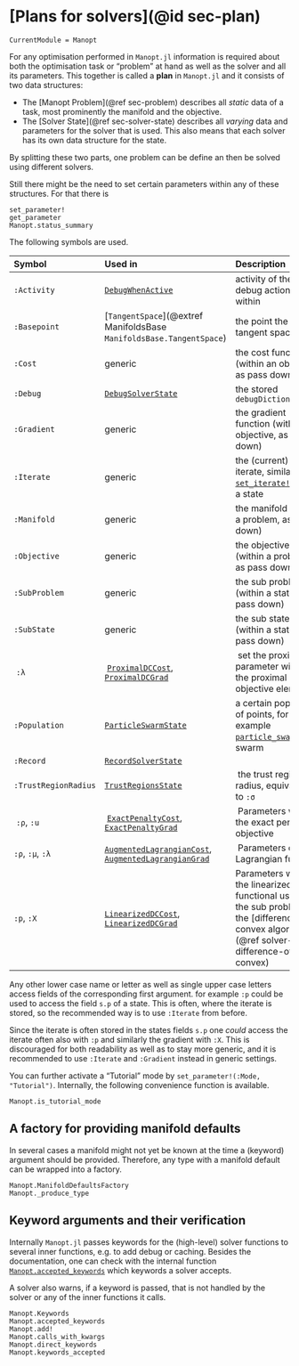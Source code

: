 # [Plans for solvers](@id sec-plan)

```@meta
CurrentModule = Manopt
```

For any optimisation performed in `Manopt.jl`
information is required about both the optimisation task or “problem” at hand as well as the solver and all its parameters.
This together is called a __plan__ in `Manopt.jl` and it consists of two data structures:

* The [Manopt Problem](@ref sec-problem) describes all _static_ data of a task, most prominently the manifold and the objective.
* The [Solver State](@ref sec-solver-state) describes all _varying_ data and parameters for the solver that is used. This also means that each solver has its own data structure for the state.

By splitting these two parts, one problem can be define an then be solved  using different solvers.

Still there might be the need to set certain parameters within any of these structures. For that there is

```@docs
set_parameter!
get_parameter
Manopt.status_summary
```

The following symbols are used.

| Symbol       | Used in  | Description                                                |
| :----------- | :------ | :--------------------------------------------------------- |
| `:Activity` | [`DebugWhenActive`](@ref) | activity of the debug action stored within |
| `:Basepoint` | [`TangentSpace`](@extref ManifoldsBase `ManifoldsBase.TangentSpace`) | the point the tangent space is at |
| `:Cost` | generic |the cost function (within an objective, as pass down) |
| `:Debug` | [`DebugSolverState`](@ref) | the stored `debugDictionary` |
| `:Gradient` | generic | the gradient function (within an objective, as pass down) |
| `:Iterate` | generic | the (current) iterate, similar to [`set_iterate!`](@ref), within a state |
| `:Manifold` | generic |the manifold (within a problem, as pass down) |
| `:Objective` | generic | the objective (within a problem, as pass down) |
| `:SubProblem` | generic | the sub problem (within a state, as pass down) |
| `:SubState` | generic | the sub state (within a state, as pass down) |
| `:λ` | [`ProximalDCCost`](@ref), [`ProximalDCGrad`](@ref) | set the proximal parameter within the proximal sub objective elements |
| `:Population` | [`ParticleSwarmState`](@ref) | a certain population of points, for example [`particle_swarm`](@ref)s swarm |
| `:Record` | [`RecordSolverState`](@ref) |
| `:TrustRegionRadius` | [`TrustRegionsState`](@ref) | the trust region radius, equivalent to `:σ` |
| `:ρ`, `:u` | [`ExactPenaltyCost`](@ref), [`ExactPenaltyGrad`](@ref) | Parameters within the exact penalty objective |
| `:ρ`, `:μ`, `:λ` | [`AugmentedLagrangianCost`](@ref), [`AugmentedLagrangianGrad`](@ref) | Parameters of the Lagrangian function |
| `:p`, `:X` | [`LinearizedDCCost`](@ref), [`LinearizedDCGrad`](@ref) | Parameters withing the linearized functional used for the sub problem of the [difference of convex algorithm](@ref solver-difference-of-convex) |

Any other lower case name or letter as well as single upper case letters access fields of the corresponding first argument.
for example `:p` could be used to access the field `s.p` of a state.
This is often, where the iterate is stored, so the recommended way is to use `:Iterate` from before.

Since the iterate is often stored in the states fields `s.p` one _could_ access the iterate
often also with `:p` and similarly the gradient with `:X`.
This is discouraged for both readability as well as to stay more generic, and it is recommended
to use `:Iterate` and `:Gradient` instead in generic settings.

You can further activate a “Tutorial” mode by `set_parameter!(:Mode, "Tutorial")`. Internally, the following convenience function is available.

```@docs
Manopt.is_tutorial_mode
```

## A factory for providing manifold defaults

In several cases a manifold might not yet be known at the time a (keyword) argument should be provided. Therefore, any type with a manifold default can be wrapped into a factory.

```@docs
Manopt.ManifoldDefaultsFactory
Manopt._produce_type
```

## Keyword arguments and their verification

Internally `Manopt.jl` passes keywords for the (high-level) solver
functions to several inner functions, e.g. to add debug or caching.
Besides the documentation, one can check with the internal function [`Manopt.accepted_keywords`](@ref) which keywords a solver accepts.

A solver also warns, if a keyword is passed, that is not handled by the
solver or any of the inner functions it calls.

```@docs
Manopt.Keywords
Manopt.accepted_keywords
Manopt.add!
Manopt.calls_with_kwargs
Manopt.direct_keywords
Manopt.keywords_accepted
```